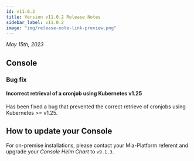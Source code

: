 ```yaml
---
id: v11.0.2
title: Version v11.0.2 Release Notes
sidebar_label: v11.0.2
image: "img/release-note-link-preview.png"
---
```


_May 15th, 2023_

## Console

### Bug fix

#### Incorrect retrieval of a cronjob using Kubernetes v1.25

Has been fixed a bug that prevented the correct retrieve of cronjobs using Kubernetes >= v1.25.

## How to update your Console

For on-premise installations, please contact your Mia-Platform referent and upgrade your _Console Helm Chart_ to `v9.1.3`.
